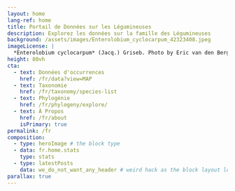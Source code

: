 ```yaml
---
layout: home
lang-ref: home
title: Portail de Données sur les Légumineuses
description: Explorez les données sur la famille des Légumineuses
background: /assets/images/Enterolobium_cyclocarpum_42323408.jpeg
imageLicense: |
  *Enterolobium cyclocarpum* (Jacq.) Griseb. Photo by Eric van den Berghe via [iNaturalist](https://www.gbif.org/occurrence/2609325904)
height: 80vh
cta:
  - text: Données d'occurrences
    href: /fr/data?view=MAP
  - text: Taxonomie
    href: /fr/taxonomy/species-list
  - text: Phylogénie
    href: /fr/phylogeny/explore/
  - text: À Propos
    href: /fr/about
    isPrimary: true
permalink: /fr
composition:
  - type: heroImage # the block type
  - data: fr.home.stats
    type: stats
  - type: latestPosts
    data: we_do_not_want_any_header # weird hack as the block layout looks for a data element and falls back to the page if none is present
parallax: true
---
```





